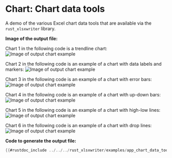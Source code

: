 # Chart: Chart data tools

A demo of the various Excel chart data tools that are available via the
`rust_xlsxwriter` library.


**Image of the output file:**

Chart 1 in the following code is a trendline chart:
![Image of output chart example](../../images/chart_data_tools1.png)

Chart 2 in the following code is an example of a chart with data labels and markers:
![Image of output chart example](../../images/chart_data_tools2.png)

Chart 3 in the following code is an example of a chart with error bars:
![Image of output chart example](../../images/chart_data_tools3.png)

Chart 4 in the following code is an example of a chart with up-down bars:
![Image of output chart example](../../images/chart_data_tools4.png)

Chart 5 in the following code is an example of a chart with high-low lines:
![Image of output chart example](../../images/chart_data_tools5.png)

Chart 6 in the following code is an example of a chart with drop lines:
![Image of output chart example](../../images/chart_data_tools6.png)

**Code to generate the output file:**

```rust
{{#rustdoc_include ../../../rust_xlsxwriter/examples/app_chart_data_tools.rs:8:}}
```
